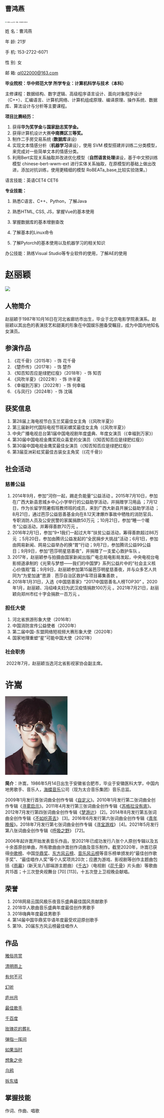 ## 						        曹鸿燕

<img src="https://c-ssl.dtstatic.com/uploads/blog/202208/01/20220801215115_eae1f.thumb.1000_0.jpg" alt="小海狸Loopy头像 - 堆糖，美图壁纸兴趣社区" style="zoom: 25%;" />

姓    名：曹鸿燕       

年    龄:   21岁      

手    机:  153-2722-6071

性    别:   女       

邮    箱:    [ql022000@163.com](mailto:123456@qq.com)

**毕业院校：华中师范大学    所学专业：计算机科学与技术（本科）**

主修课程：数据结构、数字逻辑、高级程序语言设计、面向对象程序设计（C++）、汇编语言、计算机网络、计算机组成原理、编译原理、操作系统、数据库、算法设计与分析等主要课程。

 **项目比赛经历：**

1. 获得**华为奖学金**与**国家励志奖学金。**
2. 获得计算机设计大赛**中南赛区三等奖。**
3. 制作二手房交易系统 (**数据库**课设)
4. 实现文本情感分析（**机器学习**课设），使用 SVM 模型搭建并训练二分类模型，来完成对一些简单文本的情感分类。
5. 利用Bert实现关系抽取并改进优化模型（**自然语言处理**课设，基于中文预训练模型 chinese-bert-wwm-ext 进行实体关系抽取，在原模型的基础上做出改进，添加对抗训练，使用更精细的模型 RoBEATa_base,比较实验效果。）

语言技能：英语CET4 CET6

**专业技能：**

1. 熟悉C语言、C++、Python，了解Java

2. 熟悉HTML, CSS, JS，掌握Vue的基本使用

3. 掌握数据库的基本增删查改

4. 了解基本的Linux命令

5. 了解Pytorch的基本使用以及机器学习的相关知识

办公技能：熟练Visual Studio等专业软件的使用，了解AE的使用






# 赵丽颖

<img src="https://x0.ifengimg.com/ucms/2021_24/55850A2E230A62BB8E873D2DBDF0198DB72C3D79_size182_w690_h1035.jpg"  />

## 人物简介

赵丽颖于1987年10月16日在河北省廊坊市出生，毕业于北京电影学院表演系。赵丽颖以其出色的表演技艺和甜美的形象在中国娱乐圈备受瞩目，成为中国内地知名女演员。

## 参演作品

1. 《花千骨》（2015年）- 饰 花千骨
1. 《楚乔传》（2017年）- 饰 楚乔
1. 《知否知否应是绿肥红瘦》（2018年）- 饰 知否
1. 《风吹半夏》（2022年）- 饰 许半夏
1. 《幸福到万家》（2022年）- 饰 何幸福
1. 《与凤行》（2024年）- 饰 沈璃

## 获奖信息

1. 第28届上海电视节白玉兰奖最佳女主角（《风吹半夏》）
2. 第三届新时代国际电视节斑彩螺奖最佳女主角（《风吹半夏》）
3. 中央广播电视总台第1届中国电视剧年度盛典、年度女演员（《幸福到万家》）
4. 第30届中国电视金鹰奖观众喜爱的女演员（《知否知否应是绿肥红瘦》）
5. 第30届中国电视金鹰奖最佳女演员（《知否知否应是绿肥红瘦》）
6. 第3届亚洲彩虹奖最佳古装女主角奖（《花千骨》）

## 社会活动

### 慈善公益

1. 2014年9月，参加“河你一起，踢走负能量”公益活动 。2015年7月10日，参加在广西大新县恩城乡中心小学举行的公益助学活动，并捐赠学习用品 ；7月12日，作为长留学院暑假班教师班的成员，来到广西大新县开展公益助学活动 ；8月21日，通过芭莎公益慈善基金向在8.12天津爆炸事故中牺牲的消防官兵、专职消防人员及公安民警的家属捐款50万元 ；10月21日，参加“睡一个暖冬”公益活动，并筹得善款70万元 。
2. 2016年2月1日，参加“9+1我们一起过大年”扶贫公益活动，筹得善款超过86万元 ；5月20日，参加由腾讯公益发起的“全民捐步大挑战”活动；6月1日，参加由网易新闻、网易公益举办的换“胃”行动；9月7日，参加腾讯公益99公益日；9月9日，参加“芭莎明星慈善夜”，并捐赠了一支爱心救护车队 。
3. 2017年，赵丽颖参与拍摄由国家新闻出版广电总局电影局发起，中央电视台电影频道承制的《光荣与梦想——我们的中国梦》系列公益片中的“社会主义核心价值观”篇；9月9日，赵丽颖参加第15届芭莎明星慈善夜，并与众多艺人共同为“为爱加速”思源﹒芭莎自治区救护车项目募集善款 。
4. 2018年1月31日，入选《中国慈善家》“2017中国慈善名人榜TOP30” 。2020年1月，赵丽颖、冯绍峰夫妇为武汉疫情捐款100万元 。2021年7月21日，赵丽颖向郑州市红十字会捐款一百万元 。

### 担任大使

1. 河北省旅游形象大使（2016年）
2. 中国消防宣传公益使者（2020年）
3. 第二届中国-东盟网络短视频大赛形象大使（2020年）
4. 国家地理重塑“星”可能中国大使（2021年）

### 社会职务

​	2022年7月，赵丽颖当选河北省影视家协会副主席。



# 许嵩

<img src="README.assets/xusong.png" alt="xusong" style="zoom:25%;" />

**简介**：许嵩，1986年5月14日出生于安徽省合肥市，毕业于安徽医科大学，中国内地男歌手、音乐人，[海蝶音乐](https://baike.baidu.com/item/海蝶音乐/6914632?fromModule=lemma_inlink)公司（现为太合音乐集团）音乐总监。

2009年1月发行首张词曲全创作专辑《[自定义](https://baike.baidu.com/item/自定义/10485085?fromModule=lemma_inlink)》。2010年1月发行第二张词曲全创作专辑《[寻雾启示](https://baike.baidu.com/item/寻雾启示/4190677?fromModule=lemma_inlink)》。2011年4月发行第三张词曲全创作专辑《[苏格拉没有底](https://baike.baidu.com/item/苏格拉没有底/8191780?fromModule=lemma_inlink)》。2012年7月发行第四张词曲全创作专辑《[梦游计](https://baike.baidu.com/item/梦游计/7263229?fromModule=lemma_inlink)》 [2]。2014年8月发行第五张词曲全创作专辑《[不如吃茶去](https://baike.baidu.com/item/不如吃茶去/14894911?fromModule=lemma_inlink)》 [3]。2016年6月发行第六张词曲全创作专辑《[青年晚报](https://baike.baidu.com/item/青年晚报/19615441?fromModule=lemma_inlink)》。2018年7月发行第七张词曲全创作专辑《[寻宝游戏](https://baike.baidu.com/item/寻宝游戏/22652347?fromModule=lemma_inlink)》 [4]。2021年5月发行第八张词曲全创作专辑《[呼吸之野](https://baike.baidu.com/item/呼吸之野/56937479?fromModule=lemma_inlink)》 [72]。

2006年起许嵩开始发表音乐作品，至2021年已成功发行八张个人原创专辑以及五十余首原创单曲，所有歌曲由许嵩创作词曲及音乐制作。截至2020年，许嵩已获得[中歌榜](https://baike.baidu.com/item/中歌榜/8319227?fromModule=lemma_inlink)、中国[华鼎奖](https://baike.baidu.com/item/华鼎奖/302167?fromModule=lemma_inlink)、[东方风云榜](https://baike.baidu.com/item/东方风云榜/1292154?fromModule=lemma_inlink)、[音乐风云榜](https://baike.baidu.com/item/音乐风云榜/9918323?fromModule=lemma_inlink)等音乐榜单颁发的“最佳创作歌手奖”、“最佳唱作人奖”等个人奖项共20次；应邀为游戏、影视剧等创作主题曲包括《[雨幕](https://baike.baidu.com/item/雨幕/23798988?fromModule=lemma_inlink)》（新天龙八部端游主题曲）《[千古](https://baike.baidu.com/item/千古/18422150?fromModule=lemma_inlink)》（电视剧《[花千骨](https://baike.baidu.com/item/花千骨/12813082?fromModule=lemma_inlink)》片头曲）等歌曲共15首；十三次登央视舞台 [70] [113]，十五次登上卫视晚会献唱。



## 荣誉

1. 2018网易云国风极乐夜音乐盛典最佳国风贡献歌手
2. 2018华人歌曲音乐盛典年度最佳创作男歌手
3. 2018嗨典年度最佳男歌手
4. 第14届中国华鼎奖华语年度最受欢迎原创歌手
5. 第19、20届东方风云榜最佳唱作人



## 作品

[雅俗共赏](https://baike.baidu.com/item/雅俗共赏/19582262?fromModule=lemma_inlink)

[清明雨上](https://baike.baidu.com/item/清明雨上/1270406?fromModule=lemma_inlink)

[有何不可](https://baike.baidu.com/item/有何不可/8528543?fromModule=lemma_inlink)

[幻听](https://baike.baidu.com/item/幻听/7259092?fromModule=lemma_inlink)

[庐州月](https://baike.baidu.com/item/庐州月/4972659?fromModule=lemma_inlink)

[最佳歌手](https://baike.baidu.com/item/最佳歌手/19671226?fromModule=lemma_inlink) 

[千百度](https://baike.baidu.com/item/千百度/6274798?fromModule=lemma_inlink)

[玫瑰花的葬礼](https://baike.baidu.com/item/玫瑰花的葬礼/152?fromModule=lemma_inlink) 

[弹指一挥间](https://baike.baidu.com/item/弹指一挥间/14965035?fromModule=lemma_inlink) 

[如果当时](https://baike.baidu.com/item/如果当时/8783960?fromModule=lemma_inlink) 

[想象之中](https://baike.baidu.com/item/想象之中/8151286?fromModule=lemma_inlink) 

[乌鸦](https://baike.baidu.com/item/乌鸦/56932997?fromModule=lemma_inlink)

[拆东墙](https://baike.baidu.com/item/拆东墙/9129907?fromModule=lemma_inlink) 





## 掌握技能

作词、作曲、唱歌
